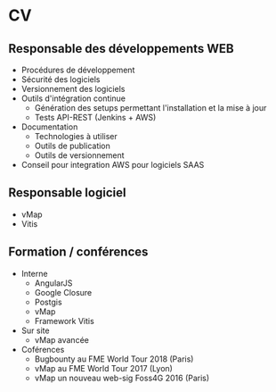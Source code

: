 
# CV

## Responsable des développements WEB

- Procédures de développement
- Sécurité des logiciels
- Versionnement des logiciels
- Outils d'intégration continue
	- Génération des setups permettant l'installation et la mise à jour
	- Tests API-REST (Jenkins + AWS)
- Documentation
	- Technologies à utiliser
	- Outils de publication
	- Outils de versionnement
- Conseil pour integration AWS pour logiciels SAAS

## Responsable logiciel

- vMap
- Vitis

## Formation / conférences

- Interne
	- AngularJS
	- Google Closure
	- Postgis
	- vMap
	- Framework Vitis
- Sur site
	- vMap avancée
- Coférences
	- Bugbounty au FME World Tour 2018 (Paris)
	- vMap au FME World Tour 2017 (Lyon)
	- vMap un nouveau web-sig Foss4G 2016 (Paris)
